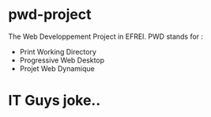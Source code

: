 # pwd-project
The Web Developpement Project in EFREI.
PWD stands for :
- Print Working Directory
- Progressive Web Desktop
- Projet Web Dynamique
# IT Guys joke..
